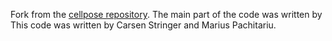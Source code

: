 Fork from the [cellpose repository](https://github.com/MouseLand/cellpose). The main part of the code was written by 
This code was written by Carsen Stringer and Marius Pachitariu.
